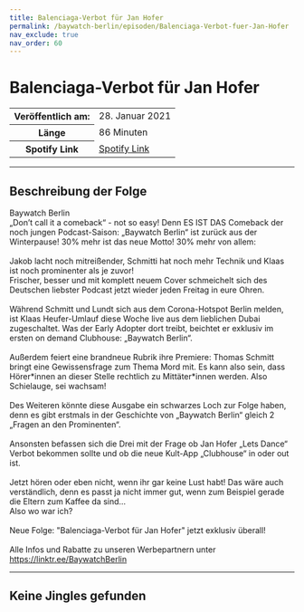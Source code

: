 ```yaml
---
title: Balenciaga-Verbot für Jan Hofer
permalink: /baywatch-berlin/episoden/Balenciaga-Verbot-fuer-Jan-Hofer
nav_exclude: true
nav_order: 60
---
```


# Balenciaga-Verbot für Jan Hofer
<table class="resp-table dcf-table dcf-table-responsive dcf-table-bordered dcf-table-striped dcf-w-100%">
                    <tbody>
                        <tr>
                            <th scope="row">Veröffentlich am:</th>
                            <td data-label="Veröffentlich am:">28. Januar 2021</td>
                        </tr>
                        <tr>
                            <th scope="row">Länge </th>
                            <td data-label="Länge ">86 Minuten</td>
                        </tr><tr>
                                <th scope="row">Spotify Link</th>
                                <td data-label="Spotify Link"><a href="https://open.spotify.com/episode/5lkZapqaRUyJmlmtJRa0Bq">Spotify Link</a></td>
                            </tr></tbody>
                </table>

***

## Beschreibung der Folge

<div>
Baywatch Berlin <br> „Don’t call it a comeback“ - not so easy! Denn ES IST DAS Comeback der noch jungen Podcast-Saison: „Baywatch Berlin“ ist zurück aus der Winterpause! 30% mehr ist das neue Motto! 30% mehr von allem: <br>  <br> Jakob lacht noch mitreißender, Schmitti hat noch mehr Technik und Klaas ist noch prominenter als je zuvor! <br> Frischer, besser und mit komplett neuem Cover schmeichelt sich des Deutschen liebster Podcast jetzt wieder jeden Freitag in eure Ohren. <br>  <br> Während Schmitt und Lundt sich aus dem Corona-Hotspot Berlin melden, ist Klaas Heufer-Umlauf diese Woche live aus dem lieblichen Dubai zugeschaltet. Was der Early Adopter dort treibt, beichtet er exklusiv im ersten on demand Clubhouse: „Baywatch Berlin“. <br>  <br> Außerdem feiert eine brandneue Rubrik ihre Premiere: Thomas Schmitt bringt eine Gewissensfrage zum Thema Mord mit. Es kann also sein, dass Hörer*innen an dieser Stelle rechtlich zu Mittäter*innen werden. Also Schielauge, sei wachsam! <br>  <br> Des Weiteren könnte diese Ausgabe ein schwarzes Loch zur Folge haben, denn es gibt erstmals in der Geschichte von „Baywatch Berlin“ gleich 2 „Fragen an den Prominenten“.  <br>  <br> Ansonsten befassen sich die Drei mit der Frage ob Jan Hofer „Lets Dance“ Verbot bekommen sollte und ob die neue Kult-App „Clubhouse“ in oder out ist.  <br>  <br> Jetzt hören oder eben nicht, wenn ihr gar keine Lust habt! Das wäre auch verständlich, denn es passt ja nicht immer gut, wenn zum Beispiel gerade die Eltern zum Kaffee da sind... <br> Also wo war ich? <br>  <br> Neue Folge: "Balenciaga-Verbot für Jan Hofer" jetzt exklusiv überall! <br>  <br> Alle Infos und Rabatte zu unseren Werbepartnern unter <a href="https://linktr.ee/BaywatchBerlin">https://linktr.ee/BaywatchBerlin</a>  
</div>

***

## Keine Jingles gefunden